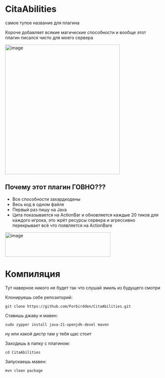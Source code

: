 # CitaAbilities 
самое тупое название для плагина

Короче добавляет всякие магические способности и вообще этот плагин писался чисто для моего сервера 

<img width="372" height="420" alt="image" src="https://github.com/user-attachments/assets/e4414910-44b3-49b4-a619-1ff0990b4587" />

## Почему этот плагин ГОВНО???
- Все способности захардкодены
- Весь код в одном файле
- Первый раз пишу на Java
- Цита показывается на ActionBar и обновляется каждые 20 тиков для каждого игрока, это жрёт ресурсы сервера и агрессивно перекрывает всё что появляется на ActionBarе
<img width="342" height="79" alt="image" src="https://github.com/user-attachments/assets/235d4722-d840-4662-9ac1-14d580884038" />

# Компиляция
Тут наверное никого не будет так что слушай эмиль из будущего смотри

Клонируешь себе репозиторий:
```
git clone https://github.com/Forbirdden/CitaAbilities.git
```

Ставишь джаву и мавен:
```
sudo zypper install java-21-openjdk-devel maven
```
ну или какой дистр там у тебя щас стоит

Заходишь в папку с плагином:
```
cd CitaAbilities
```

Запускаешь мавен:
```
mvn clean package
```
